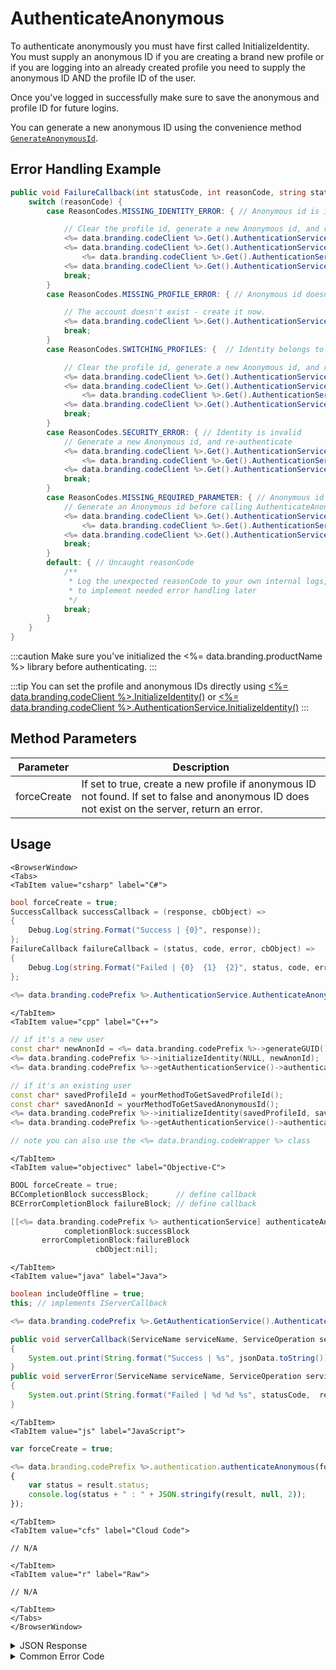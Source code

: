 # AuthenticateAnonymous

To authenticate anonymously you must have first called InitializeIdentity. You must supply an anonymous ID if you are creating a brand new profile or if you are logging into an already created profile you need to supply the anonymous ID AND the profile ID of the user.

Once you've logged in successfully make sure to save the anonymous and profile ID for future logins.

You can generate a new anonymous ID using the convenience method <code>[GenerateAnonymousId](/api/capi/authentication/generateanonymousid)</code>.




## Error Handling Example

```csharp
public void FailureCallback(int statusCode, int reasonCode, string statusMessage, object cbObject) {
    switch (reasonCode) {
        case ReasonCodes.MISSING_IDENTITY_ERROR: { // Anonymous id is invalid

            // Clear the profile id, generate a new Anonymous id, and re-authenticate
            <%= data.branding.codeClient %>.Get().AuthenticationService.ClearSavedProfileID();
            <%= data.branding.codeClient %>.Get().AuthenticationService.AnonymousId =
                <%= data.branding.codeClient %>.Get().AuthenticationService.GenerateAnonymousId();
            <%= data.branding.codeClient %>.Get().AuthenticationService.AuthenticateAnonymous(true, OnSuccess_Authenticate, OnError_AuthenticateAnonymous);
            break;
        }
        case ReasonCodes.MISSING_PROFILE_ERROR: { // Anonymous id doesn't exist in database

            // The account doesn't exist - create it now.
            <%= data.branding.codeClient %>.Get().AuthenticationService.AuthenticateAnonymous(true, OnSuccess_Authenticate, OnError_AuthenticateAnonymous);
            break;
        }
        case ReasonCodes.SWITCHING_PROFILES: {  // Identity belongs to a different profile

            // Clear the profile id, generate a new Anonymous id, and re-authenticate
            <%= data.branding.codeClient %>.Get().AuthenticationService.ClearSavedProfileID();
            <%= data.branding.codeClient %>.Get().AuthenticationService.AnonymousId =
                <%= data.branding.codeClient %>.Get().AuthenticationService.GenerateAnonymousId();
            <%= data.branding.codeClient %>.Get().AuthenticationService.AuthenticateAnonymous(true, OnSuccess_Authenticate, OnError_AuthenticateAnonymous);
            break;
        }
        case ReasonCodes.SECURITY_ERROR: { // Identity is invalid
            // Generate a new Anonymous id, and re-authenticate
            <%= data.branding.codeClient %>.Get().AuthenticationService.AnonymousId =
                <%= data.branding.codeClient %>.Get().AuthenticationService.GenerateAnonymousId();
            <%= data.branding.codeClient %>.Get().AuthenticationService.AuthenticateAnonymous(true, OnSuccess_Authenticate, OnError_AuthenticateAnonymous);
            break;
        }
        case ReasonCodes.MISSING_REQUIRED_PARAMETER: { // Anonymous id cannot be blank
            // Generate an Anonymous id before calling AuthenticateAnonymous
            <%= data.branding.codeClient %>.Get().AuthenticationService.AnonymousId =
                <%= data.branding.codeClient %>.Get().AuthenticationService.GenerateAnonymousId();
            <%= data.branding.codeClient %>.Get().AuthenticationService.AuthenticateAnonymous(true, OnSuccess_Authenticate, OnError_AuthenticateAnonymous);
            break;
        }
        default: { // Uncaught reasonCode
            /**
             * Log the unexpected reasonCode to your own internal logs,
             * to implement needed error handling later
             */
            break;
        }
    }
}
```


:::caution
Make sure you've initialized the <%= data.branding.productName %> library before authenticating.
:::

:::tip
You can set the profile and anonymous IDs directly using <a href="#capi-client-initializeidentity"><%= data.branding.codeClient %>.InitializeIdentity()</a> or <a href="#capi-client-initializeidentity"><%= data.branding.codeClient %>.AuthenticationService.InitializeIdentity()</a>
:::

<PartialServop service_name="authenticationV2" operation_name="AUTHENTICATE" />

## Method Parameters
Parameter | Description
--------- | -----------
forceCreate | If set to true, create a new profile if anonymous ID not found. If set to false and anonymous ID does not exist on the server, return an error.

## Usage

```mdx-code-block
<BrowserWindow>
<Tabs>
<TabItem value="csharp" label="C#">
```

```csharp
bool forceCreate = true;
SuccessCallback successCallback = (response, cbObject) =>
{
    Debug.Log(string.Format("Success | {0}", response));
};
FailureCallback failureCallback = (status, code, error, cbObject) =>
{
    Debug.Log(string.Format("Failed | {0}  {1}  {2}", status, code, error));
};
    
<%= data.branding.codePrefix %>.AuthenticationService.AuthenticateAnonymous(forceCreate, successCallback, failureCallback);
```

```mdx-code-block
</TabItem>
<TabItem value="cpp" label="C++">
```

```cpp
// if it's a new user
const char* newAnonId = <%= data.branding.codePrefix %>->generateGUID();
<%= data.branding.codePrefix %>->initializeIdentity(NULL, newAnonId);
<%= data.branding.codePrefix %>->getAuthenticationService()->authenticateAnonymous(true, this);

// if it's an existing user
const char* savedProfileId = yourMethodToGetSavedProfileId();
const char* savedAnonId = yourMethodToGetSavedAnonymousId();
<%= data.branding.codePrefix %>->initializeIdentity(savedProfileId, savedAnonId);
<%= data.branding.codePrefix %>->getAuthenticationService()->authenticateAnonymous(false, this);

// note you can also use the <%= data.branding.codeWrapper %> class
```

```mdx-code-block
</TabItem>
<TabItem value="objectivec" label="Objective-C">
```

```objectivec
BOOL forceCreate = true;
BCCompletionBlock successBlock;      // define callback
BCErrorCompletionBlock failureBlock; // define callback

[[<%= data.branding.codePrefix %> authenticationService] authenticateAnonymous:forceCreate
            completionBlock:successBlock
       errorCompletionBlock:failureBlock
                   cbObject:nil];
```

```mdx-code-block
</TabItem>
<TabItem value="java" label="Java">
```

```java
boolean includeOffline = true;
this; // implements IServerCallback

<%= data.branding.codePrefix %>.GetAuthenticationService().AuthenticateAnonymous(includeOffline, this);

public void serverCallback(ServiceName serviceName, ServiceOperation serviceOperation, JSONObject jsonData)
{
    System.out.print(String.format("Success | %s", jsonData.toString()));
}
public void serverError(ServiceName serviceName, ServiceOperation serviceOperation, int statusCode, int reasonCode, String jsonError)
{
    System.out.print(String.format("Failed | %d %d %s", statusCode,  reasonCode, jsonError.toString()));
}
```

```mdx-code-block
</TabItem>
<TabItem value="js" label="JavaScript">
```

```javascript
var forceCreate = true;

<%= data.branding.codePrefix %>.authentication.authenticateAnonymous(forceCreate, result =>
{
	var status = result.status;
	console.log(status + " : " + JSON.stringify(result, null, 2));
});
```

```mdx-code-block
</TabItem>
<TabItem value="cfs" label="Cloud Code">
```

```cfscript
// N/A
```

```mdx-code-block
</TabItem>
<TabItem value="r" label="Raw">
```

```cfscript
// N/A
```

```mdx-code-block
</TabItem>
</Tabs>
</BrowserWindow>
```

<details>
<summary>JSON Response</summary>

```json
{
    "status": 200,
    "data": {
        "vcPurchased": 0,
        "experiencePoints": 100,
        "refundCount": 0,
        "playerSessionExpiry": 60,
        "server_time": 1464621990155,
        "experienceLevel": 0,
        "currency": {
            "credits": {
                "purchased": 0,
                "balance": 12211,
                "consumed": 133,
                "awarded": 12344
            }
        },
        "abTestingId": 8,
        "statistics": {
            "gamesWon": 0
        },
        "id": "323e861-b749-4ce4-a57a-175232e21b5d",
        "createdAt": 1459439058035,
        "profileId": "323e861-b749-4ce4-a57a-175232e21b5d",
        "newUser": "false",
        "xpCapped": false,
        "sent_events": [],
        "timeZoneOffset": -5,
        "playerName": "",
        "vcClaimed": 0,
        "parentProfileId": null,
        "rewards": {
            "rewardDetails": {},
            "rewards": {},
            "currency": {}
        },
        "countryCode": "ca",
        "loginCount": 16,
        "emailAddress": "test@email.com",
        "previousLogin": 1464621979514,
        "incoming_events": [],
        "lastLogin": 1464621990118,
        "languageCode": "en",
        "pictureUrl": null,
        "sessionId": "v3grtg3ve0a089pekk8lneuk8k",
        "amountSpent": 0
    }
}
```
</details>

<details>
<summary>Common Error Code</summary>

### Status Codes
Code | Name | Description
---- | ---- | -----------
40206 | MISSING_IDENTITY_ERROR | Both an anonymousId and profileId were provided for authentication - but the anonymousId doesn't exist on the server. The profileId may or may not exist. **It is possible that the user account was deleted via the Design Portal.** The proper recourse is to reset the stored profile id, and re-authenticate. [There is no need to delete the anonymousId since it doesn't exist on the server anyway.]
40207 | SWITCHING_PROFILES | This means that the anonymousId provided *does* point to a profile, but not the same one that was saved in the client. This fails the anonymous security check. For any other authentication type, this might indicate that the user wants to switch accounts (thus the name of the error constant). For anonymous, the only response is to reset *both* the stored anonymousId and profileId, and then re-authenticate.
40208 | MISSING_PROFILE_ERROR | The anonymousId provided is not associated with an existing profile and forceCreate = false. To create an account, retry with forceCreate = true.
40209 | SECURITY_ERROR | Occurs when attempting to authenticate anonymously to an existing user without providing the matching profile ID
40217 | UNKNOWN_AUTH_ERROR | An unknown error has occurred on authentication
40358 | MISSING_REQUIRED_PARAMETER | The provided anonymous ID cannot be null

</details>


